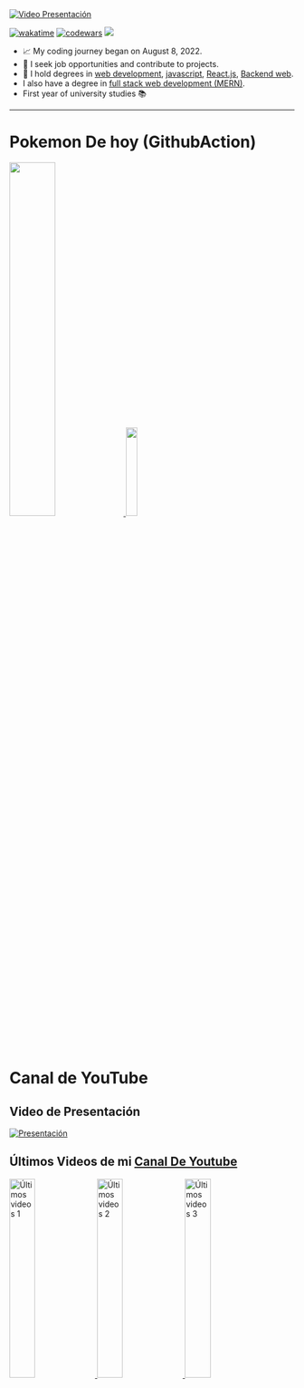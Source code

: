 <a href="https://www.linkedin.com/in/arcefelipe/" target="_blank">
    <img src="https://media.licdn.com/dms/image/v2/D4D16AQFxW9rnHamwNA/profile-displaybackgroundimage-shrink_350_1400/profile-displaybackgroundimage-shrink_350_1400/0/1714687137975?e=1743638400&v=beta&t=ZdCi0PJKvZKQjEaCI-bJbAlbhKLeYYUaMaBPedySDZU" 
         alt="Video Presentación" />
</a>

[![wakatime](https://wakatime.com/badge/user/5171ea5a-2f95-4085-b61a-0a425c9d1f8b.svg)](https://wakatime.com/@5171ea5a-2f95-4085-b61a-0a425c9d1f8b)
[![codewars](https://www.codewars.com/users/arceprogramando/badges/micro)](https://www.codewars.com/users/arceprogramando)
![](https://img.shields.io/badge/Top%20Language-Javascript-brightgreen?logo=javascript&logoColor=yellow)
- 📈 My coding journey began on August 8, 2022.  
- 👀 I seek job opportunities and contribute to projects.
- 💎 I hold degrees in [web development](https://www.coderhouse.com/certificados/637579203779c3000ed1cb30), [javascript](https://www.coderhouse.com/certificados/63f649e3f457ee000ea355d6), [React.js](https://www.coderhouse.com/certificados/6422ef2e1553510002cd5b4f), [Backend web](https://www.coderhouse.com/certificados/6539a9e2f2e5240787425381?lang=es).
- I also have a degree in  [full stack web development (MERN)](https://www.coderhouse.com/certificados/6539a9e2f2e5242f3e42538c?lang=es).
- First year of university studies 📚

---

# Pokemon De hoy (GithubAction)

<a href="https://www.linkedin.com/in/arcefelipe/">
  <img src="https://github-readme-stats.vercel.app/api?username=arceprogramando&show_icons=true&theme=radical&rank_icon=github" width="40%">
</a>
<a href="https://www.youtube.com/watch?v=gMdIe9Mk14g&t=20s">
  <img width="20%" src="https://raw.githubusercontent.com/PokeAPI/sprites/master/sprites/pokemon/509.png"/>
<a/>

<div class="Youtube-Content">
  
# Canal de YouTube

## Video de Presentación

[![Presentación](https://i.ytimg.com/vi/KYyHckyfm-8/hqdefault.jpg)](https://www.youtube.com/watch?v=KYyHckyfm-8)

## Últimos Videos de mi [Canal De Youtube](https://www.youtube.com/channel/UC3Dnra3CWle6GRayNRWiS1g)

<a href='https://www.youtube.com/watch?v=nfLMw3era7k' target='_blank'>
  <img width='30%' src='https://i.ytimg.com/vi/nfLMw3era7k/hqdefault.jpg' alt='Últimos videos 1' />
</a>
<a href='https://www.youtube.com/watch?v=A8wS9zk8roA' target='_blank'>
  <img width='30%' src='https://i.ytimg.com/vi/A8wS9zk8roA/hqdefault.jpg' alt='Últimos videos 2' />
</a>
<a href='https://www.youtube.com/watch?v=8xzqaZp0YTQ' target='_blank'>
  <img width='30%' src='https://i.ytimg.com/vi/8xzqaZp0YTQ/hqdefault.jpg' alt='Últimos videos 3' />
</a>
</div>
